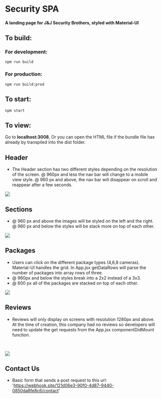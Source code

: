 # Security SPA

#### A landing page for J&J Security Brothers, styled with Material-UI

## To build:
### For development:
```
npm run build
```

### For production:
```
npm run build:prod
```
## To start:
```
npm start
```
## To view:
Go to **localhost:3008**, Or you can open the HTML file if the bundle file has already by transpiled into the dist folder.

## Header

* The Header section has two different styles depending on the resolution of the screen. @ 960px and less the nav bar will change to a mobile view style. @ 960 px and above, the nav bar will disappear on scroll and reappear after a few seconds.

![](https://recordit.co/HpWS6rx81f)

## Sections

* @ 960 px and above the images will be styled on the left and the right. @ 960 px and below the styles will be stack more on top of each other.

![](https://recordit.co/joRoCWNlF3)

## Packages

* Users can click on the different package types (4,6,8 cameras). Material-UI handles the grid. In App.jsx getDataRows will parse the number of packages into array rows of three. 
* @ 960px and below the styles break into a 2x2 instead of a 3x3. 
* @ 600 px all of the packages are stacked on top of each other. 

![](http://g.recordit.co/zu1ZgntPj8.gif)

## Reviews
* Reviews will only display on screens with resolution 1280px and above. At the time of creation, this company had no reviews so developers will need to update the get requests from the App.jsx componentDidMount function. 

<br/>

![](https://recordit.co/Fc2YlVuxwj)

## Contact Us

* Basic form that sends a post request to this url: 'https://webhook.site/121d06e3-90f0-4d87-9440-0850da8fe8c6/contact'

![]()
